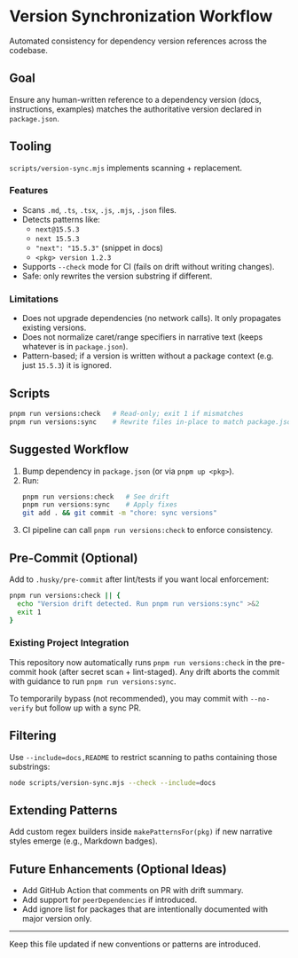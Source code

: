 # Version Synchronization Workflow

Automated consistency for dependency version references across the codebase.

## Goal

Ensure any human-written reference to a dependency version (docs, instructions, examples) matches the authoritative version declared in `package.json`.

## Tooling

`scripts/version-sync.mjs` implements scanning + replacement.

### Features

- Scans `.md`, `.ts`, `.tsx`, `.js`, `.mjs`, `.json` files.
- Detects patterns like:
  - `next@15.5.3`
  - `next 15.5.3`
  - `"next": "15.5.3"` (snippet in docs)
  - `<pkg> version 1.2.3`
- Supports `--check` mode for CI (fails on drift without writing changes).
- Safe: only rewrites the version substring if different.

### Limitations

- Does not upgrade dependencies (no network calls). It only propagates existing versions.
- Does not normalize caret/range specifiers in narrative text (keeps whatever is in `package.json`).
- Pattern-based; if a version is written without a package context (e.g. just `15.5.3`) it is ignored.

## Scripts

```bash
pnpm run versions:check   # Read-only; exit 1 if mismatches
pnpm run versions:sync    # Rewrite files in-place to match package.json
```

## Suggested Workflow

1. Bump dependency in `package.json` (or via `pnpm up <pkg>`).
2. Run:
   ```bash
   pnpm run versions:check   # See drift
   pnpm run versions:sync    # Apply fixes
   git add . && git commit -m "chore: sync versions"
   ```
3. CI pipeline can call `pnpm run versions:check` to enforce consistency.

## Pre-Commit (Optional)

Add to `.husky/pre-commit` after lint/tests if you want local enforcement:

```bash
pnpm run versions:check || {
  echo "Version drift detected. Run pnpm run versions:sync" >&2
  exit 1
}
```

### Existing Project Integration

This repository now automatically runs `pnpm run versions:check` in the pre-commit hook (after secret scan + lint-staged). Any drift aborts the commit with guidance to run `pnpm run versions:sync`.

To temporarily bypass (not recommended), you may commit with `--no-verify` but follow up with a sync PR.

## Filtering

Use `--include=docs,README` to restrict scanning to paths containing those substrings:

```bash
node scripts/version-sync.mjs --check --include=docs
```

## Extending Patterns

Add custom regex builders inside `makePatternsFor(pkg)` if new narrative styles emerge (e.g., Markdown badges).

## Future Enhancements (Optional Ideas)

- Add GitHub Action that comments on PR with drift summary.
- Add support for `peerDependencies` if introduced.
- Add ignore list for packages that are intentionally documented with major version only.

---

Keep this file updated if new conventions or patterns are introduced.
